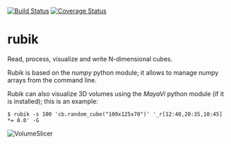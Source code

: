 [![Build Status](https://coveralls.io/repos/simone-campagna/rubik/badge.png?branch=master)](https://coveralls.io/r/simone-campagna/rubik?branch=master)
[![Coverage Status](https://travis-ci.org/simone-campagna/rubik.svg?branch=master)](https://travis-ci.org/simone-campagna/rubik?branch=master)

rubik
======
Read, process, visualize and write N-dimensional cubes.

Rubik is based on the *numpy* python module; it allows to manage numpy arrays from the command line.

Rubik can also visualize 3D volumes using the *MayaVi* python module (if it is installed); this is an example:

```text
$ rubik -s 100 'cb.random_cube("100x125x70")' '_r[12:40,20:35,10:45] *= 8.0' -G

```

![VolumeSlicer](https://github.com/simone-campagna/rubik/wiki/VolumeSlicer.png)



